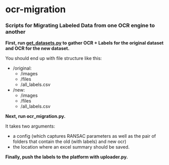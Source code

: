 # ocr-migration
### Scripts for Migrating Labeled Data from one OCR engine to another

**First, run [get_datasets.py](https://github.com/IndicoDataSolutions/ocr-migration/blob/main/get_datasets.py) to gather OCR + Labels for the original dataset and OCR for the new dataset.**

You should end up with file structure like this:
- /original:
   - /images
   - /files
   - /all_labels.csv
- /new:
   - /images
   - /files
   - /all_labels.csv
   
**Next, run ocr_migration.py.**

It takes two arguments: 
   - a config (which captures RANSAC parameters as well as the pair of folders that contain the old (with labels) and new ocr)
   - the location where an excel summary should be saved.
   
**Finally, push the labels to the platform with uploader.py.**
